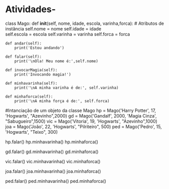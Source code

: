 # Atividades-
class Mago:
    def __init__(self, nome, idade, escola, varinha,forca):
        # Atributos de instância
        self.nome = nome 
        self.idade = idade   
        self.escola = escola
        self.varinha = varinha
        self.forca = forca

        
    def andar(self):
        print('Estou andando')
    
    def falar(self):
        print('\nOla! Meu nome é:',self.nome)
        
    def invocarMagia(self):
        print('Invocando magia!')
    
    def minhavarinha(self):
        print('\nA minha varinha é de:', self.varinha)
        
    def minhaforca(self):
        print('\nA minha força é de:', self.forca)



#Intanciação de um objeto da classe Mago
hp = Mago('Harry Potter', 17, 'Hogwarts', "Azevinho",2000)
gd = Mago('Gandalf', 2000, 'Magia Cinza', "Sabugueiro",1500)
vic = Mago('Vitoria', 19, 'Hogwarts', "Azevinho",1000)
joa = Mago('João', 22, 'Hogwarts', "Pilriteiro", 500)
ped = Mago('Pedro', 15, 'Hogwarts', "Teixo", 300)

hp.falar()
hp.minhavarinha()
hp.minhaforca()

gd.falar()
gd.minhavarinha()
gd.minhaforca()

vic.falar()
vic.minhavarinha()
vic.minhaforca()

joa.falar()
joa.minhavarinha()
joa.minhaforca()

ped.falar()
ped.minhavarinha()
ped.minhaforca()

